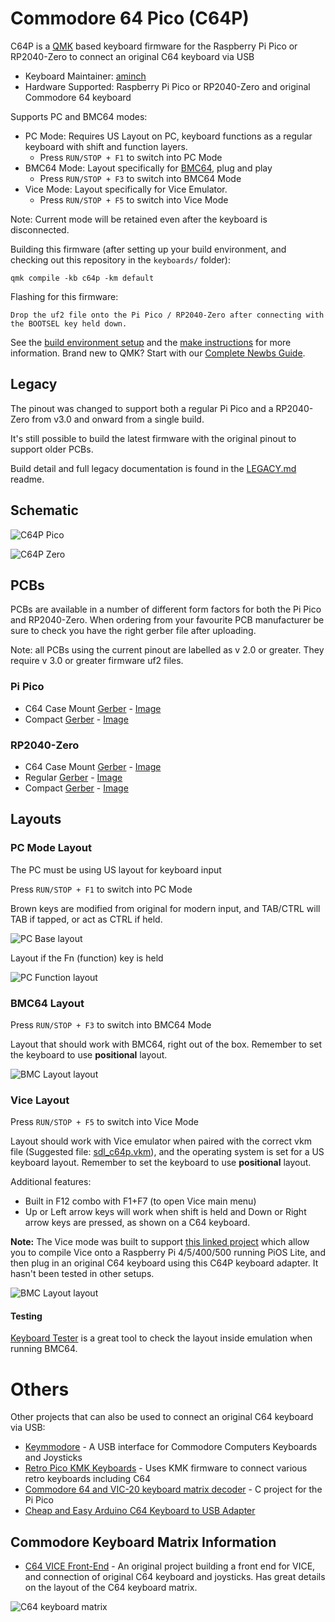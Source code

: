# Commodore 64 Pico (C64P)

C64P is a [QMK](https://qmk.fm/) based keyboard firmware for the Raspberry Pi Pico or RP2040-Zero to connect an original C64 keyboard via USB

* Keyboard Maintainer: [aminch](https://github.com/aminch)
* Hardware Supported: Raspberry Pi Pico or RP2040-Zero and original Commodore 64 keyboard

Supports PC and BMC64 modes:

* PC Mode: Requires US Layout on PC, keyboard functions as a regular keyboard with shift and function layers.
    * Press `RUN/STOP + F1` to switch into PC Mode
* BMC64 Mode: Layout specifically for [BMC64](https://accentual.com/bmc64/), plug and play
    * Press `RUN/STOP + F3` to switch into BMC64 Mode
* Vice Mode: Layout specifically for Vice Emulator. 
    * Press `RUN/STOP + F5` to switch into Vice Mode

Note: Current mode will be retained even after the keyboard is disconnected.

Building this firmware (after setting up your build environment, and checking out this repository in the `keyboards/` folder):

    qmk compile -kb c64p -km default

Flashing for this firmware:

    Drop the uf2 file onto the Pi Pico / RP2040-Zero after connecting with the BOOTSEL key held down.

See the [build environment setup](https://docs.qmk.fm/#/getting_started_build_tools) and the [make instructions](https://docs.qmk.fm/#/getting_started_make_guide) for more information. Brand new to QMK? Start with our [Complete Newbs Guide](https://docs.qmk.fm/#/newbs).

## Legacy

The pinout was changed to support both a regular Pi Pico and a RP2040-Zero from v3.0 and onward from a single build. 

It's still possible to build the latest firmware with the original pinout to support older PCBs. 

Build detail and full legacy documentation is found in the [LEGACY.md](LEGACY.md) readme.

## Schematic

![C64P Pico](pcb/Schematic_C64-Keyboard-Pico.png)

![C64P Zero](pcb/Schematic_C64-Keyboard-Zero.png)

## PCBs

PCBs are available in a number of different form factors for both the Pi Pico and RP2040-Zero. When ordering from your favourite PCB manufacturer be sure to check you have the right gerber file after uploading.

Note: all PCBs using the current pinout are labelled as v 2.0 or greater. They require v 3.0 or greater firmware uf2 files. 

### Pi Pico

 * C64 Case Mount [Gerber](pcb/Gerber_C64-Keyboard-Pico_PCB_C64-Keyboard-Pico-Case-Mount_2025-08-30.zip) - [Image](pcb/c64p-pico-case-mount-pcb.png)
 * Compact [Gerber](pcb/Gerber_C64-Keyboard-Pico_PCB_C64-Keyboard-Pico_2025-08-30.zip) - [Image](pcb/c64p-pico-pcb.png)

### RP2040-Zero

 * C64 Case Mount [Gerber](pcb/Gerber_C64-Keyboard-Zero_PCB_C64-Keyboard-Zero-Case-Mount_2025-08-30.zip) - [Image](pcb/c64p-zero-case-mount-pcb.png)
 * Regular [Gerber](pcb/Gerber_C64-Keyboard-Zero_PCB_C64-Keyboard-Zero_2025-08-30.zip) - [Image](pcb/c64p-zero-pcb.png)
 * Compact [Gerber](pcb/Gerber_C64-Keyboard-Zero_PCB_C64-Keyboard-Zero-Compact_2025-08-30.zip) - [Image](pcb/c64p-zero-compact-pcb.png)

## Layouts

### PC Mode Layout

The PC must be using US layout for keyboard input

Press `RUN/STOP + F1` to switch into PC Mode

Brown keys are modified from original for modern input, and TAB/CTRL will TAB if tapped, or act as CTRL if held.

![PC Base layout](layouts/keyboard-pc-base.png)

Layout if the Fn (function) key is held

![PC Function layout](layouts/keyboard-pc-fn.png)

### BMC64 Layout

Press `RUN/STOP + F3` to switch into BMC64 Mode

Layout that should work with BMC64, right out of the box. Remember to set the keyboard to use **positional** layout.

![BMC Layout layout](layouts/keyboard-bmc.png)

### Vice Layout

Press `RUN/STOP + F5` to switch into Vice Mode

Layout should work with Vice emulator when paired with the correct vkm file (Suggested file: [sdl_c64p.vkm](https://github.com/aminch/vice-pi-compile/blob/main/data/C64/sdl_c64p.vkm)), and the operating system is set for a US keyboard layout. Remember to set the keyboard to use **positional** layout.

Additional features:

* Built in F12 combo with F1+F7 (to open Vice main menu)
* Up or Left arrow keys will work when shift is held and Down or Right arrow keys are pressed, as shown on a C64 keyboard.

**Note:** The Vice mode was built to support [this linked project](https://github.com/aminch/vice-pi-compile) which allow you to compile Vice onto a Raspberry Pi 4/5/400/500 running PiOS Lite, and then plug in an original C64 keyboard using this C64P keyboard adapter. It hasn't been tested in other setups. 

![BMC Layout layout](layouts/keyboard-bmc.png)

#### Testing

[Keyboard Tester](https://csdb.dk/release/?id=98411) is a great tool to check the layout inside emulation when running BMC64.

# Others

Other projects that can also be used to connect an original C64 keyboard via USB:

* [Keymmodore](https://www.keymmodore.com/) - A USB interface for Commodore Computers Keyboards and Joysticks
* [Retro Pico KMK Keyboards](https://github.com/midicdj1000/RETRO-PICO-KMK-Keyboards) - Uses KMK firmware to connect various retro keyboards including C64
* [Commodore 64 and VIC-20 keyboard matrix decoder](https://github.com/rumbledethumps/cbm2usb) - C project for the Pi Pico
* [Cheap and Easy Arduino C64 Keyboard to USB Adapter](https://retrogamecoders.com/arduino-c64-usb-keyboard/)

## Commodore Keyboard Matrix Information

* [C64 VICE Front-End](https://www.waitingforfriday.com/?p=470) - An original project building a front end for VICE, and connection of original C64 keyboard and joysticks. Has great details on the layout of the C64 keyboard matrix.

![C64 keyboard matrix](layouts/C64_Keyboard_Schematics_PNG.png)
